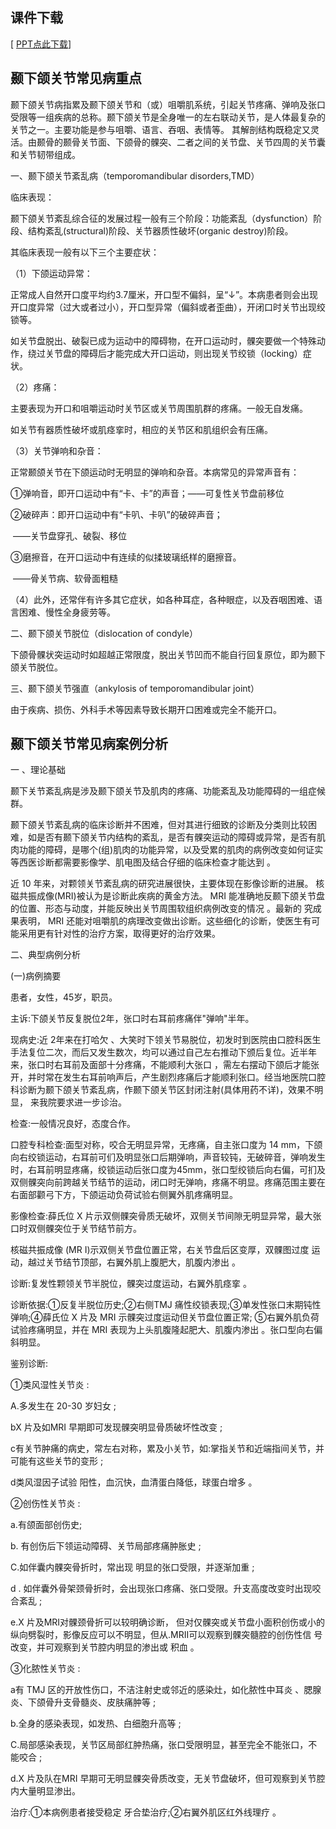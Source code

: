 ##  课件下载

[ <a href='chap03.pptx'>PPT点此下载</a>]

## 颞下颌关节常见病重点

 颞下颌关节病指累及颞下颌关节和（或）咀嚼肌系统，引起关节疼痛、弹响及张口受限等一组疾病的总称。颞下颌关节是全身唯一的左右联动关节，是人体最复杂的关节之一。主要功能是参与咀嚼、语言、吞咽、表情等。 其解剖结构既稳定又灵活。由颞骨的颞骨关节面、下颌骨的髁突、二者之间的关节盘、关节四周的关节囊和关节韧带组成。

一、颞下颌关节紊乱病（temporomandibular disorders,TMD）

临床表现：

 颞下颌关节紊乱综合征的发展过程一般有三个阶段：功能紊乱（dysfunction）阶段、结构紊乱(structural)阶段、关节器质性破坏(organic destroy)阶段。

其临床表现一般有以下三个主要症状：

（1）下颌运动异常：

 正常成人自然开口度平均约3.7厘米，开口型不偏斜，呈“↓”。本病患者则会出现开口度异常（过大或者过小），开口型异常（偏斜或者歪曲），开闭口时关节出现绞锁等。

 如关节盘脱出、破裂已成为运动中的障碍物，在开口运动时，髁突要做一个特殊动作，绕过关节盘的障碍后才能完成大开口运动，则出现关节绞锁（locking）症状。

（2）疼痛：

 主要表现为开口和咀嚼运动时关节区或关节周围肌群的疼痛。一般无自发痛。

如关节有器质性破坏或肌痉挛时，相应的关节区和肌组织会有压痛。

（3）关节弹响和杂音：

 正常颞颌关节在下颌运动时无明显的弹响和杂音。本病常见的异常声音有：

①弹响音，即开口运动中有“卡、卡”的声音；——可复性关节盘前移位

②破碎声：即开口运动中有“卡叭、卡叭”的破碎声音；

​                     ——关节盘穿孔、破裂、移位

③磨擦音，在开口运动中有连续的似揉玻璃纸样的磨擦音。

​                     ——骨关节病、软骨面粗糙 

（4）此外，还常伴有许多其它症状，如各种耳症，各种眼症，以及吞咽困难、语言困难、慢性全身疲劳等。

二、颞下颌关节脱位（dislocation of condyle）

下颌骨髁状突运动时如超越正常限度，脱出关节凹而不能自行回复原位，即为颞下颌关节脱位。

三、颞下颌关节强直（ankylosis of temporomandibular joint）

由于疾病、损伤、外科手术等因素导致长期开口困难或完全不能开口。

## 颞下颌关节常见病案例分析

 一 、理论基础

颞下关节紊乱病是涉及颞下颌关节及肌肉的疼痛、功能紊乱及功能障碍的一组症候群。

颞下颌关节紊乱病的临床诊断并不困难，但对其进行细致的诊断及分类则比较困难，如是否有颞下颌关节内结构的紊乱，是否有髁突运动的障碍或异常，是否有肌肉功能的障碍，是哪个(组)肌肉的功能异常，以及受累的肌肉的病例改变如何证实等西医诊断都需要影像学、肌电图及结合仔细的临床检查才能达到 。

近 10 年来，对颗领关节紊乱病的研究进展很快，主要体现在影像诊断的进展。 核磁共振成像(MRI)被认为是诊断此疾病的黄金方法。 MRI 能准确地反颞下颌关节盘的位置、形态与动度，并能反映出关节周围软组织病例改变的情况 。最新的 究成果表明， MRI 还能对咀嚼肌的病理改变做出诊断。这些细化的诊断，使医生有可能采用更有针对性的治疗方案，取得更好的治疗效果。

二、典型病例分析

 (一)病例摘要

 患者，女性，45岁，职员。

主诉:下颌关节反复脱位2年，张口时右耳前疼痛伴"弹响"半年。

现病史:近 2年来在打哈欠 、大笑时下领关节易脱位，初发时到医院由口腔科医生手法复位二次，而后又发生数次，均可以通过自己左右推动下颁后复位。近半年来，张口时右耳前及面部十分疼痛，不能顺利大张口 ，需左右摆动下颌后才能张开，并时常在发生右耳前响声后，产生剧烈疼痛后才能顺利张口。经当地医院口腔科诊断为颞下颌关节紊乱病，作颞下颌关节区封闭注射(具体用药不详)，效果不明显， 来我院要求进一步诊治。

检查:一般情况良好，态度合作。

口腔专科检查:面型对称，咬合无明显异常，无疼痛，自主张口度为 14 mm，下颌向右绞锁运动，右耳前可们及明显张口后期弹响，声音较钝，无破碎音，弹响发生时，右耳前明显疼痛，绞锁运动后张口度为45mm，张口型绞锁后向右偏，可扪及双侧髁突向前跨越关节结节的运动，闭口时无弹响，疼痛不明显。疼痛范围主要在右面部颧弓下方，下颌运动负荷试验右侧翼外肌疼痛明显。

影像检查:薛氏位 X 片示双侧髁突骨质无破坏，双侧关节间隙无明显异常，最大张口时双侧髁突位于关节结节前方。

核磁共振成像 (MR I)示双侧关节盘位置正常，右关节盘后区变厚，双髁图过度 运动，越过关节结节顶部，右翼外肌上腹肥大，肌腹内渗出 。

诊断:复发性颗领关节半脱位，髁突过度运动，右翼外肌痉挛 。

诊断依据:①反复半脱位历史;②右侧TMJ 痛性绞锁表现;③单发性张口末期钝性弹响;④薛氏位 X 片及 MRI 示髁突过度运动但关节盘位置正常; ⑤右翼外肌负荷试验疼痛明显，并在 MRI 表现为上头肌腹隆起肥大、肌腹内渗出 。张口型向右偏斜明显。

鉴别诊断:

①类风湿性关节炎 :

A.多发生在 20-30 岁妇女 ;

bX 片及如MRI 早期即可发现髁突明显骨质破坏性改变 ;

c有关节肿痛的病史，常左右对称，累及小关节，如:掌指关节和近端指间关节，并可能有这些关节的变形  ;

d类风湿因子试验 阳性，血沉快，血清蛋白降低，球蛋白增多 。

②创伤性关节炎 :

a.有颌面部创伤史; 

b. 有创伤后下领运动障碍、关节局部疼痛肿胀史 ;

C.如伴囊内髁突骨折时，常出现 明显的张口受限，并逐渐加重 ;

d . 如伴囊外骨架颈骨折时，会出现张口疼痛、张口受限。升支高度改变时出现咬合紊乱 ;

e.X 片及MRI对髁颈骨折可以较明确诊断， 但对仅髁突或关节盘小面积创伤或小的纵向劈裂时，影像反应可以不明显，但从.MRII可以观察到髁突髓腔的创伤性信 号改变，并可观察到关节腔内明显的渗出或 积血 。

③化脓性关节炎 : 

a有 TMJ 区的开放性伤口，不洁注射史或邻近的感染灶，如化脓性中耳炎 、腮腺炎、下颌骨升支骨髓炎、皮肤痛肿等  ;

b.全身的感染表现，如发热、白细胞升高等 ;

C.局部感染表现，关节区局部红肿热痛，张口受限明显，甚至完全不能张口，不能咬合 ;

d.X 片及队在MRI 早期可无明显髁突骨质改变，无关节盘破坏，但可观察到关节腔内大量明显渗出。

治疗:①本病例患者接受稳定 牙合垫治疗;②右翼外肌区红外线理疗 。